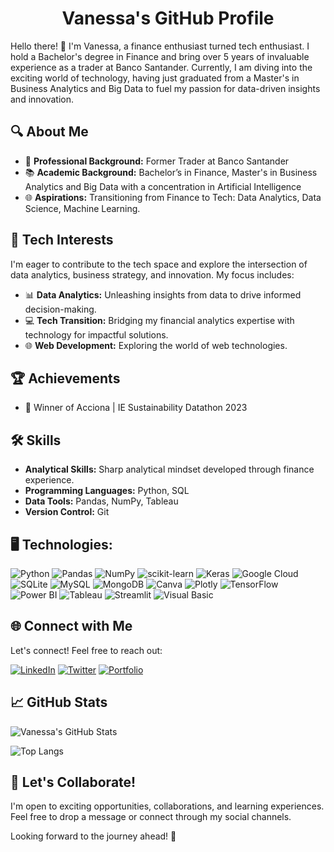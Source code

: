 <h1 align="center">Vanessa's GitHub Profile</h1>

Hello there! 👋 I'm Vanessa, a finance enthusiast turned tech enthusiast. I hold a Bachelor's degree in Finance and bring over 5 years of invaluable experience as a trader at Banco Santander. Currently, I am diving into the exciting world of technology, having just graduated from a Master's in Business Analytics and Big Data to fuel my passion for data-driven insights and innovation.

## 🔍 About Me

- 💼 **Professional Background:** Former Trader at Banco Santander
- 📚 **Academic Background:** Bachelor’s in Finance, Master's in Business Analytics and Big Data with a concentration in Artificial Intelligence
- 🌐 **Aspirations:** Transitioning from Finance to Tech: Data Analytics, Data Science, Machine Learning.

## 🚀 Tech Interests

I'm eager to contribute to the tech space and explore the intersection of data analytics, business strategy, and innovation. My focus includes:

- 📊 **Data Analytics:** Unleashing insights from data to drive informed decision-making.
- 💻 **Tech Transition:** Bridging my financial analytics expertise with technology for impactful solutions.
- 🌐 **Web Development:** Exploring the world of web technologies.

## 🏆 Achievements
- 🌱 Winner of Acciona | IE Sustainability Datathon 2023

## 🛠️ Skills

- **Analytical Skills:** Sharp analytical mindset developed through finance experience.
- **Programming Languages:** Python, SQL
- **Data Tools:** Pandas, NumPy, Tableau
- **Version Control:** Git
  
## 🖥️ Technologies:
![Python](https://img.shields.io/badge/python-3670A0?style=for-the-badge&logo=python&logoColor=ffdd54)
![Pandas](https://img.shields.io/badge/pandas-%23150458.svg?style=for-the-badge&logo=pandas&logoColor=white)
![NumPy](https://img.shields.io/badge/numpy-%23013243.svg?style=for-the-badge&logo=numpy&logoColor=white)
![scikit-learn](https://img.shields.io/badge/scikit--learn-%23F7931E.svg?style=for-the-badge&logo=scikit-learn&logoColor=white)
![Keras](https://img.shields.io/badge/Keras-%23D00000.svg?style=for-the-badge&logo=Keras&logoColor=white)
![Google Cloud](https://img.shields.io/badge/GoogleCloud-%234285F4.svg?style=for-the-badge&logo=google-cloud&logoColor=white)
![SQLite](https://img.shields.io/badge/sqlite-%2307405e.svg?style=for-the-badge&logo=sqlite&logoColor=white)
![MySQL](https://img.shields.io/badge/mysql-%2300f.svg?style=for-the-badge&logo=mysql&logoColor=white)
![MongoDB](https://img.shields.io/badge/MongoDB-%234ea94b.svg?style=for-the-badge&logo=mongodb&logoColor=white)
![Canva](https://img.shields.io/badge/Canva-%2300C4CC.svg?style=for-the-badge&logo=Canva&logoColor=white)
![Plotly](https://img.shields.io/badge/Plotly-%2307405e.svg?style=for-the-badge&logo=Plotly&logoColor=white)
![TensorFlow](https://img.shields.io/badge/TensorFlow-%23FF6F00.svg?style=for-the-badge&logo=TensorFlow&logoColor=white)
![Power BI](https://img.shields.io/badge/Power%20BI-%230078D4.svg?style=for-the-badge&logo=Power-BI&logoColor=white)
![Tableau](https://img.shields.io/badge/Tableau-%23025E8C.svg?style=for-the-badge&logo=Tableau&logoColor=white)
![Streamlit](https://img.shields.io/badge/Streamlit-%236E4A9E.svg?style=for-the-badge&logo=Streamlit&logoColor=white)
![Visual Basic](https://img.shields.io/badge/Visual%20Basic-%230074E5.svg?style=for-the-badge&logo=Visual-Studio&logoColor=white)


## 🌐 Connect with Me

Let's connect! Feel free to reach out:

<a href="https://www.linkedin.com/in/vanessavegaval" target="_blank"><img src="https://img.shields.io/badge/LinkedIn-Connect-blue?style=for-the-badge&logo=linkedin" alt="LinkedIn"></a>
<a href="https://twitter.com/vanessa_tech" target="_blank"><img src="https://img.shields.io/badge/Twitter-Follow-blue?style=for-the-badge&logo=twitter" alt="Twitter"></a>
<a href="https://vanessa.tech" target="_blank"><img src="https://img.shields.io/badge/Portfolio-Visit-blue?style=for-the-badge" alt="Portfolio"></a>

## 📈 GitHub Stats

![Vanessa's GitHub Stats](https://github-readme-stats.vercel.app/api?username=vanessa&show_icons=true&hide=contribs,prs&theme=radical)

![Top Langs](https://github-readme-stats.vercel.app/api/top-langs/?username=vanessa&layout=compact&theme=radical)

## 🤝 Let's Collaborate!

I'm open to exciting opportunities, collaborations, and learning experiences. Feel free to drop a message or connect through my social channels.

Looking forward to the journey ahead! 🚀

</br>
